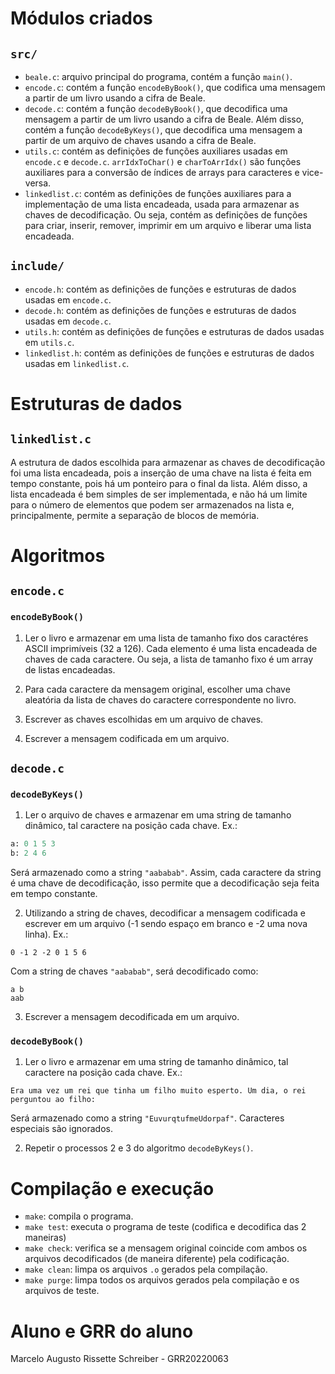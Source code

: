 <!-- Arquivo LEIAME contendo nome e GRR do aluno,
texto explicando resumidamente os módulos criados,
as estruturas de dados e os algoritmos usados.  -->

<!-- Marcelo Augusto Rissette Schreiber - 20220063 -->

# Módulos criados

## `src/`

- `beale.c`: arquivo principal do programa, contém a função `main()`.
- `encode.c`: contém a função `encodeByBook()`, que codifica uma mensagem
  a partir de um livro usando a cifra de Beale.
- `decode.c`: contém a função `decodeByBook()`, que decodifica uma mensagem
  a partir de um livro usando a cifra de Beale. Além disso, contém a função
  `decodeByKeys()`, que decodifica uma mensagem a partir de um arquivo de chaves
  usando a cifra de Beale.
- `utils.c`: contém as definições de funções auxiliares usadas em `encode.c`
  e `decode.c`. `arrIdxToChar()` e `charToArrIdx()` são funções auxiliares para a
  conversão de índices de arrays para caracteres e vice-versa.
- `linkedlist.c`: contém as definições de funções auxiliares para a implementação
  de uma lista encadeada, usada para armazenar as chaves de decodificação.
  Ou seja, contém as definições de funções para criar, inserir, remover, imprimir
  em um arquivo e liberar uma lista encadeada.

## `include/`

- `encode.h`: contém as definições de funções e estruturas de dados usadas em `encode.c`.
- `decode.h`: contém as definições de funções e estruturas de dados usadas em `decode.c`.
- `utils.h`: contém as definições de funções e estruturas de dados usadas em `utils.c`.
- `linkedlist.h`: contém as definições de funções e
  estruturas de dados usadas em `linkedlist.c`.

# Estruturas de dados

## `linkedlist.c`

A estrutura de dados escolhida para armazenar as chaves de decodificação foi uma
lista encadeada, pois a inserção de uma chave na lista é feita em tempo
constante, pois há um ponteiro para o final da lista. Além disso, a lista
encadeada é bem simples de ser implementada, e não há um limite para o
número de elementos que podem ser armazenados na lista e, principalmente,
permite a separação de blocos de memória.

# Algoritmos

## `encode.c`

### `encodeByBook()`

1. Ler o livro e armazenar em uma lista de tamanho fixo dos caractéres
   ASCII imprimíveis (32 a 126). Cada elemento é uma lista encadeada de chaves
   de cada caractere. Ou seja, a lista de tamanho fixo é um array de listas encadeadas.

2. Para cada caractere da mensagem original, escolher uma chave aleatória da
   lista de chaves do caractere correspondente no livro.

3. Escrever as chaves escolhidas em um arquivo de chaves.

4. Escrever a mensagem codificada em um arquivo.

## `decode.c`

### `decodeByKeys()`

1. Ler o arquivo de chaves e armazenar em uma string de tamanho dinâmico,
   tal caractere na posição cada chave. Ex.:

```python
a: 0 1 5 3
b: 2 4 6
```

Será armazenado como a string `"aababab"`. Assim, cada caractere da string é uma
chave de decodificação, isso permite que a decodificação seja feita em tempo constante.

2. Utilizando a string de chaves, decodificar a mensagem codificada e escrever
   em um arquivo (-1 sendo espaço em branco e -2 uma nova linha). Ex.:

```text
0 -1 2 -2 0 1 5 6
```

Com a string de chaves `"aababab"`, será decodificado como:

```text
a b
aab
```

3. Escrever a mensagem decodificada em um arquivo.

### `decodeByBook()`

1. Ler o livro e armazenar em uma string de tamanho dinâmico, tal caractere na
   posição cada chave. Ex.:

```text
Era uma vez um rei que tinha um filho muito esperto. Um dia, o rei perguntou ao filho:
```

Será armazenado como a string `"EuvurqtufmeUdorpaf"`. Caracteres especiais são ignorados.

2. Repetir o processos 2 e 3 do algoritmo `decodeByKeys()`.

# Compilação e execução

- `make`: compila o programa.
- `make test`: executa o programa de teste (codifica e
  decodifica das 2 maneiras)
- `make check`: verifica se a mensagem original coincide com ambos os arquivos
  decodificados (de maneira diferente) pela codificação.
- `make clean`: limpa os arquivos `.o` gerados pela compilação.
- `make purge`: limpa todos os arquivos gerados pela compilação e
  os arquivos de teste.

<!-- Para compilar o programa, basta executar o comando `make` na pasta
 raiz do projeto. Pode-se testar o programa executando o comando `make test`
  na pasta raiz do projeto e `make check` para verificar se a mensagem original
  coincide com ambos os arquivos decodificados (de maneira diferente)
  pela codificação. Para limpar os arquivos `.o` gerados pela compilação,
  basta executar o comando `make clean` na pasta raiz do projeto e `make purge`
  para limpar todos os arquivos gerados pela compilação e os arquivos de teste. -->

# Aluno e GRR do aluno

Marcelo Augusto Rissette Schreiber - GRR20220063
